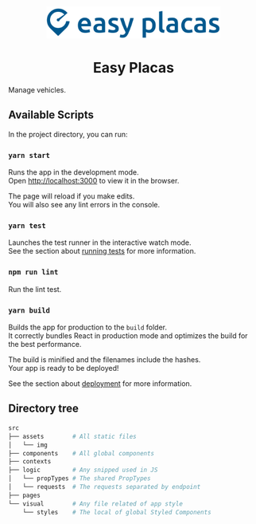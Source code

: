 <p align="center">
  <img alt="Easy Placas" src="./src/assets/img/logo-blue.svg" width="350" />
</p>
<h1 align="center">
  Easy Placas
</h1>
Manage vehicles.

## Available Scripts

In the project directory, you can run:

### `yarn start`

Runs the app in the development mode.<br />
Open [http://localhost:3000](http://localhost:3000) to view it in the browser.

The page will reload if you make edits.<br />
You will also see any lint errors in the console.

### `yarn test`

Launches the test runner in the interactive watch mode.<br />
See the section about [running tests](https://facebook.github.io/create-react-app/docs/running-tests) for more information.

### `npm run lint`

Run the lint test.

### `yarn build`

Builds the app for production to the `build` folder.<br />
It correctly bundles React in production mode and optimizes the build for the best performance.

The build is minified and the filenames include the hashes.<br />
Your app is ready to be deployed!

See the section about [deployment](https://facebook.github.io/create-react-app/docs/deployment) for more information.

## Directory tree

```bash
src
├── assets        # All static files
│   └── img
├── components    # All global components
├── contexts
├── logic         # Any snipped used in JS
│   └── propTypes # The shared PropTypes
│   └── requests  # The requests separated by endpoint
├── pages
└── visual        # Any file related of app style
    └── styles    # The local of global Styled Components
```